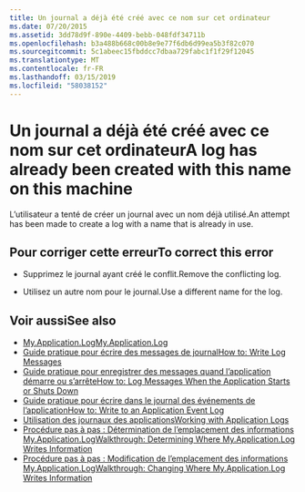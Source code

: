 ```yaml
---
title: Un journal a déjà été créé avec ce nom sur cet ordinateur
ms.date: 07/20/2015
ms.assetid: 3dd78d9f-890e-4409-bebb-048fdf34711b
ms.openlocfilehash: b3a488b668c00b8e9e77f6db6d99ea5b3f82c070
ms.sourcegitcommit: 5c1abeec15fbddcc7dbaa729fabc1f1f29f12045
ms.translationtype: MT
ms.contentlocale: fr-FR
ms.lasthandoff: 03/15/2019
ms.locfileid: "58038152"
---
```

# <a name="a-log-has-already-been-created-with-this-name-on-this-machine"></a><span data-ttu-id="97baf-102">Un journal a déjà été créé avec ce nom sur cet ordinateur</span><span class="sxs-lookup"><span data-stu-id="97baf-102">A log has already been created with this name on this machine</span></span>
<span data-ttu-id="97baf-103">L’utilisateur a tenté de créer un journal avec un nom déjà utilisé.</span><span class="sxs-lookup"><span data-stu-id="97baf-103">An attempt has been made to create a log with a name that is already in use.</span></span>  
  
## <a name="to-correct-this-error"></a><span data-ttu-id="97baf-104">Pour corriger cette erreur</span><span class="sxs-lookup"><span data-stu-id="97baf-104">To correct this error</span></span>  
  
-   <span data-ttu-id="97baf-105">Supprimez le journal ayant créé le conflit.</span><span class="sxs-lookup"><span data-stu-id="97baf-105">Remove the conflicting log.</span></span>  
  
-   <span data-ttu-id="97baf-106">Utilisez un autre nom pour le journal.</span><span class="sxs-lookup"><span data-stu-id="97baf-106">Use a different name for the log.</span></span>  
  
## <a name="see-also"></a><span data-ttu-id="97baf-107">Voir aussi</span><span class="sxs-lookup"><span data-stu-id="97baf-107">See also</span></span>

- [<span data-ttu-id="97baf-108">My.Application.Log</span><span class="sxs-lookup"><span data-stu-id="97baf-108">My.Application.Log</span></span>](xref:Microsoft.VisualBasic.ApplicationServices.ApplicationBase.Log)
- [<span data-ttu-id="97baf-109">Guide pratique pour écrire des messages de journal</span><span class="sxs-lookup"><span data-stu-id="97baf-109">How to: Write Log Messages</span></span>](../../visual-basic/developing-apps/programming/log-info/how-to-write-log-messages.md)
- [<span data-ttu-id="97baf-110">Guide pratique pour enregistrer des messages quand l’application démarre ou s’arrête</span><span class="sxs-lookup"><span data-stu-id="97baf-110">How to: Log Messages When the Application Starts or Shuts Down</span></span>](../../visual-basic/developing-apps/programming/log-info/how-to-log-messages-when-the-application-starts-or-shuts-down.md)
- [<span data-ttu-id="97baf-111">Guide pratique pour écrire dans le journal des événements de l’application</span><span class="sxs-lookup"><span data-stu-id="97baf-111">How to: Write to an Application Event Log</span></span>](../../visual-basic/developing-apps/programming/log-info/how-to-write-to-an-application-event-log.md)
- [<span data-ttu-id="97baf-112">Utilisation des journaux des applications</span><span class="sxs-lookup"><span data-stu-id="97baf-112">Working with Application Logs</span></span>](../../visual-basic/developing-apps/programming/log-info/working-with-application-logs.md)
- [<span data-ttu-id="97baf-113">Procédure pas à pas : Détermination de l’emplacement des informations My.Application.Log</span><span class="sxs-lookup"><span data-stu-id="97baf-113">Walkthrough: Determining Where My.Application.Log Writes Information</span></span>](../../visual-basic/developing-apps/programming/log-info/walkthrough-determining-where-my-application-log-writes-information.md)
- [<span data-ttu-id="97baf-114">Procédure pas à pas : Modification de l’emplacement des informations My.Application.Log</span><span class="sxs-lookup"><span data-stu-id="97baf-114">Walkthrough: Changing Where My.Application.Log Writes Information</span></span>](../../visual-basic/developing-apps/programming/log-info/walkthrough-changing-where-my-application-log-writes-information.md)
